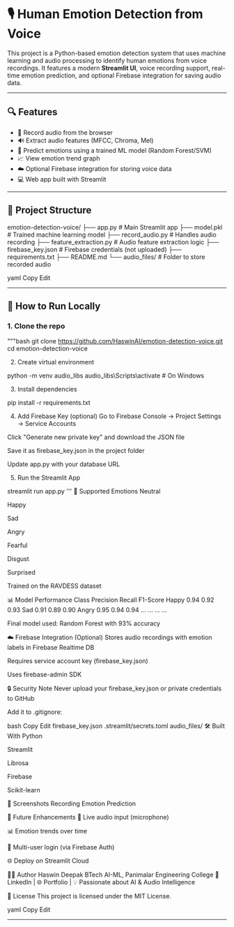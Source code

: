 # 🎙️ Human Emotion Detection from Voice

This project is a Python-based emotion detection system that uses machine learning and audio processing to identify human emotions from voice recordings. It features a modern **Streamlit UI**, voice recording support, real-time emotion prediction, and optional Firebase integration for saving audio data.

---

## 🔍 Features

- 🎤 Record audio from the browser
- 🔊 Extract audio features (MFCC, Chroma, Mel)
- 🧠 Predict emotions using a trained ML model (Random Forest/SVM)
- 📈 View emotion trend graph
- ☁️ Optional Firebase integration for storing voice data
- 💻 Web app built with Streamlit

---

## 📂 Project Structure

emotion-detection-voice/
├── app.py # Main Streamlit app
├── model.pkl # Trained machine learning model
├── record_audio.py # Handles audio recording
├── feature_extraction.py # Audio feature extraction logic
├── firebase_key.json # Firebase credentials (not uploaded)
├── requirements.txt
├── README.md
└── audio_files/ # Folder to store recorded audio

yaml
Copy
Edit

---

## 🚀 How to Run Locally

### 1. Clone the repo

"""bash
git clone https://github.com/HaswinAI/emotion-detection-voice.git
cd emotion-detection-voice

2. Create virtual environment

python -m venv audio_libs
audio_libs\Scripts\activate   # On Windows

3. Install dependencies

pip install -r requirements.txt

4. Add Firebase Key (optional)
Go to Firebase Console → Project Settings → Service Accounts

Click "Generate new private key" and download the JSON file

Save it as firebase_key.json in the project folder

Update app.py with your database URL

5. Run the Streamlit App

streamlit run app.py
'''
🧠 Supported Emotions
Neutral

Happy

Sad

Angry

Fearful

Disgust

Surprised

Trained on the RAVDESS dataset

📊 Model Performance
Class	Precision	Recall	F1-Score
Happy	0.94	0.92	0.93
Sad	0.91	0.89	0.90
Angry	0.95	0.94	0.94
...	...	...	...

Final model used: Random Forest with 93% accuracy

☁️ Firebase Integration (Optional)
Stores audio recordings with emotion labels in Firebase Realtime DB

Requires service account key (firebase_key.json)

Uses firebase-admin SDK

🔒 Security Note
Never upload your firebase_key.json or private credentials to GitHub

Add it to .gitignore:

bash
Copy
Edit
firebase_key.json
.streamlit/secrets.toml
audio_files/
🛠 Built With
Python

Streamlit

Librosa

Firebase

Scikit-learn

📸 Screenshots
Recording	Emotion Prediction

🤖 Future Enhancements
🎯 Live audio input (microphone)

📊 Emotion trends over time

📁 Multi-user login (via Firebase Auth)

🌐 Deploy on Streamlit Cloud

🧑‍💻 Author
Haswin Deepak
BTech AI-ML, Panimalar Engineering College
🔗 LinkedIn | 🌐 Portfolio | 💡 Passionate about AI & Audio Intelligence

📜 License
This project is licensed under the MIT License.

yaml
Copy
Edit

---
